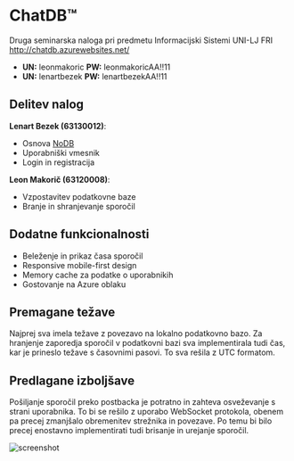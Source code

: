 # ChatDB™  
Druga seminarska naloga pri predmetu Informacijski Sistemi UNI-LJ FRI  
http://chatdb.azurewebsites.net/

* **UN:** leonmakoric   **PW:** leonmakoricAA!!11
* **UN:** lenartbezek   **PW:** lenartbezekAA!!11

## Delitev nalog
**Lenart Bezek (63130012)**:
* Osnova [NoDB](https://github.com/lench4991/NoDB)
* Uporabniški vmesnik
* Login in registracija

**Leon Makorič (63120008)**:
* Vzpostavitev podatkovne baze
* Branje in shranjevanje sporočil

## Dodatne funkcionalnosti
* Beleženje in prikaz časa sporočil
* Responsive mobile-first design
* Memory cache za podatke o uporabnikih
* Gostovanje na Azure oblaku

## Premagane težave
Najprej sva imela težave z povezavo na lokalno podatkovno bazo. Za hranjenje zaporedja sporočil v podatkovni bazi sva implementirala tudi čas, kar je prineslo težave s časovnimi pasovi. To sva rešila z UTC formatom.

## Predlagane izboljšave
Pošiljanje sporočil preko postbacka je potratno in zahteva osveževanje s strani uporabnika. To bi se rešilo z uporabo WebSocket protokola, obenem pa precej zmanjšalo obremenitev strežnika in povezave. Po temu bi bilo precej enostavno implementirati tudi brisanje in urejanje sporočil.

![screenshot](https://puu.sh/srW5e/b772ad8f4a.png)

